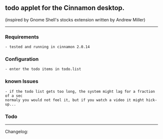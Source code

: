 ## todo applet for the Cinnamon desktop.
(inspired by Gnome Shell's stocks extension written by Andrew Miller)

----

### Requirements
	- tested and running in cinnamon 2.0.14 

### Configuration
	- enter the todo items in todo.list

### known Issues
	- if the todo list gets too long, the system might lag for a fraction of a sec
	normaly you would not feel it, but if you watch a video it might hick-up... 
 
### Todo
	
-----

Changelog:

	
